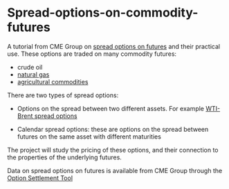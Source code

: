 # Spread-options-on-commodity-futures
A tutorial from CME Group on [spread options on futures](https://www.cmegroup.com/education/courses/option-strategies/option-calendar-spreads.html) and their practical use.
These options are traded on many commodity futures: 

* crude oil
* [natural gas](https://www.cmegroup.com/education/courses/introduction-to-energy/introduction-to-natural-gas/natural-gas-calendar-spread-options.html)
* [agricultural commodities](https://www.cmegroup.com/education/lessons/understanding-agricultural-calendar-spread-options.html)

There are two types of spread options:

* Options on the spread between two different assets. For example [WTI-Brent spread options](https://www.cmegroup.com/markets/energy/crude-oil/wti-brent-ice-bullet-swap-futures.quotes.html)

* Calendar spread options: these are options on the spread between futures on the same asset with different maturities

The project will study the pricing of these options, and their connection to the properties of the underlying futures. 

Data on spread options on futures is available from CME Group through the [Option Settlement Tool](https://www.cmegroup.com/tools-information/quikstrike/option-settlement.html)

